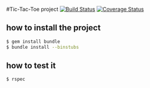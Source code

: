 #Tic-Tac-Toe project
[![Build Status](https://travis-ci.org/fabientownsend/tic-tac-toe.svg?branch=master)](https://travis-ci.org/fabientownsend/tic-tac-toe)
[![Coverage Status](https://coveralls.io/repos/github/fabientownsend/tic-tac-toe/badge.svg?branch=master)](https://coveralls.io/github/fabientownsend/tic-tac-toe?branch=master)

## how to install the project
```bash
$ gem install bundle
$ bundle install --binstubs
```

## how to test it
```bash
$ rspec
```
